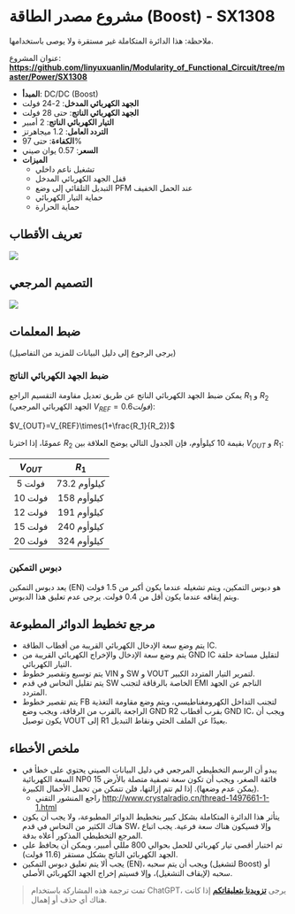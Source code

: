 # مشروع مصدر الطاقة (Boost) - SX1308

ملاحظة: هذا الدائرة المتكاملة غير مستقرة ولا يوصى باستخدامها.

عنوان المشروع: **<https://github.com/linyuxuanlin/Modularity_of_Functional_Circuit/tree/master/Power/SX1308>**

- **المبدأ**: DC/DC (Boost)
- **الجهد الكهربائي المدخل**: 2-24 فولت
- **الجهد الكهربائي الناتج**: حتى 28 فولت
- **التيار الكهربائي الناتج**: 2 أمبير
- **التردد العامل**: 1.2 ميجاهرتز
- **الكفاءة**: حتى 97%
- **السعر**: 0.57 يوان صيني
- **الميزات**
  - تشغيل ناعم داخلي
  - قفل الجهد الكهربائي المدخل
  - التبديل التلقائي إلى وضع PFM عند الحمل الخفيف
  - حماية التيار الكهربائي
  - حماية الحرارة

## تعريف الأقطاب

![](https://img.wiki-power.com/d/wiki-media/img/20210713154103.png)

## التصميم المرجعي

![](https://img.wiki-power.com/d/wiki-media/img/20210715141625.png)

## ضبط المعلمات

(يرجى الرجوع إلى دليل البيانات للمزيد من التفاصيل)

### ضبط الجهد الكهربائي الناتج

يمكن ضبط الجهد الكهربائي الناتج عن طريق تعديل مقاومة التقسيم الراجع $R_1$ و $R_2$ (الجهد الكهربائي المرجعي $V_{REF}=0.6 فولت$):

$V_{OUT}=V_{REF}\times(1+\frac{R_1}{R_2})$

عمومًا، إذا اخترنا $R_2$ بقيمة 10 كيلوأوم، فإن الجدول التالي يوضح العلاقة بين $V_{OUT}$ و $R_1$:

| $V_{OUT}$ |  $R_1$  |
| :-------: | :-----: |
|    5 فولت    | 73.2 كيلوأوم |
|   10 فولت    | 158 كيلوأوم  |
|   12 فولت    | 191 كيلوأوم  |
|   15 فولت    | 240 كيلوأوم  |
|   20 فولت    | 324 كيلوأوم  |

### دبوس التمكين

يعد دبوس التمكين (EN) هو دبوس التمكين، ويتم تشغيله عندما يكون أكبر من 1.5 فولت ويتم إيقافه عندما يكون أقل من 0.4 فولت. يرجى عدم تعليق هذا الدبوس.

## مرجع تخطيط الدوائر المطبوعة

- يتم وضع سعة الإدخال الكهربائي القريبة من أقطاب الطاقة IC.
- يتم وضع سعة الإدخال والإخراج الكهربائي القريبة من GND IC لتقليل مساحة حلقة التيار الكهربائي.
- يتم توسيع وتقصير خطوط VIN و SW و VOUT لتمرير التيار المتردد الكبير.
- يتم تقليل النحاس في قدم SW الخاصة بالرقاقة لتجنب EMI الناجم عن الجهد المتردد.
- يتم تقصير خطوط FB لتجنب التداخل الكهرومغناطيسي، ويتم وضع مقاومة التغذية الراجعة بالقرب من الرقاقة، ويجب وضع GND R2 بقرب أقطاب GND IC، ويجب أن يكون توصيل VOUT إلى R1 بعيدًا عن الملف الحثي ونقاط التبديل.

## ملخص الأخطاء

- يبدو أن الرسم التخطيطي المرجعي في دليل البيانات الصيني يحتوي على خطأ في السعة الكهربائية NP0 15 فائقة الصغر، ويجب أن تكون سعة تصفية متصلة بالأرض (يمكن عدم وضعها). إذا لم تتم إزالتها، فلن تتمكن من تحمل الأحمال الكبيرة.
  - راجع المنشور التقني <http://www.crystalradio.cn/thread-1497661-1-1.html>
- يتأثر هذا الدائرة المتكاملة بشكل كبير بتخطيط الدوائر المطبوعة، ولا يجب أن يكون هناك الكثير من النحاس في قدم SW، وإلا فسيكون هناك سعة فرعية. يجب اتباع المرجع التخطيطي المذكور أعلاه بدقة.
- تم اختبار أقصى تيار كهربائي للحمل بحوالي 800 مللي أمبير، ويمكن أن يحافظ على الجهد الكهربائي الناتج بشكل مستقر (11.6 فولت).
- يجب ألا يتم تعليق دبوس التمكين (EN)، ويجب أن يتم سحبه (لتشغيل Boost) أو سحبه (لإيقاف التشغيل)، وإلا فسيتم إخراج الجهد الكهربائي الأصلي.

> تمت ترجمة هذه المشاركة باستخدام ChatGPT، يرجى [**تزويدنا بتعليقاتكم**](https://github.com/linyuxuanlin/Wiki_MkDocs/issues/new) إذا كانت هناك أي حذف أو إهمال.